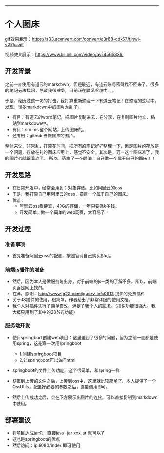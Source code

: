 
---

# 个人图床

gif效果展示：https://s33.aconvert.com/convert/p3r68-cdx67/tjnwj-v28ka.gif

视频效果展示：https://www.bilibili.com/video/av54565336/


## 开发背景

之前一直使用有道云的markdown，但是最近，有道云账号密码找不回来了，很多的笔记无法找回，导致我很难受，目前正在联系客服中。。。

于是，经历过这一次的打击，我打算重新整理一下有道云笔记！在整理的过程中，发现，很多markdown中的图片太乱了。

- 有用：有道云的word笔记，把图片复制进去，在分享，在复制图片地址，粘贴到markdown中。
- 有用：sm.ms 这个网站，上传图床的。
- 还有用：github 当做图床的图片。


整体来说，非常乱，打算花时间，把所有的笔记好好整理一下，但是图片的存放是一个问题，存放在别的图床应用上，感觉不安全，其次是，万一这个图床凉了，我的图片也就跟着凉了。
所以，萌生了一个想法：自己做一个属于自己的图床！！

## 开发思路

- 在日常开发中，经常会用到：对象存储。比如阿里云的oss
- 于是，我打算自己用阿里云的oss，搭建一个属于自己的图床。
- 优点：
    - 阿里云oss很便宜，40G的存储，一年只要9快多钱。
    - 开发简单，做一个简单的web网页，太容易了！
    

## 开发过程

### 准备事项

- 首先准备阿里云oss的配置，按照官网自己购买即可。

### 前端js插件的准备


- 然后，因为本人是做服务端出身，对于前端的js一类的了解不多。所以，前端页面是网上找的。
- 在此，感谢：http://www.jq22.com/jquery-info9613 提供的免费插件
- 关于JS插件的使用，很简单，作者给出了非常详细的使用文档。
- 我个人对插件进行了简单修改，满足了我个人的需求。（插件功能很强大，我大概只用到了其中的20%的功能）

### 服务端开发


- 使用springboot创建web项目：这里遇到了很多的问题，因为之前一直都是使用spring，这是第一次用springboot
    - 1.创建springboot项目
    - 2.让springboot可以访问html
 
- springboot的文件上传功能，这个很简单，和spring一样
- 获取到上传的文件之后，上传到oss中，这里就比较简单了。本人提供了一个OssUtils，配置好必要的参数之后，直接调用即可。
- 然后上传成功之后，会在下方展示出图片的连接。可以直接复制到markdown中使用。

## 部署建议

- 将项目达成jar包，直接java -jar xxx.jar 就可以了
- 这也是springboot的优点
- 然后访问：ip:8080/index 即可使用


